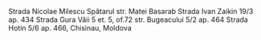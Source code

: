 Strada Nicolae Milescu Spătarul
str. Matei Basarab
Strada Ivan Zaikin 19/3 ap. 434
Strada Gura Văii 5 et. 5, of.72
str. Bugeacului 5/2 ap. 464
Strada Hotin 5/6 ap. 466, Chisinau, Moldova

